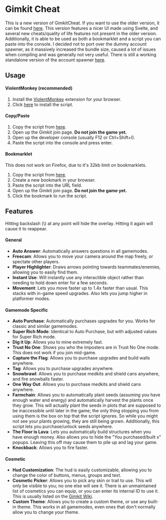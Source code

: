 # Gimkit Cheat

This is a new version of GimkitCheat. If you want to use the older version, it can be found [here](https://github.com/TheLazySquid/GimkitCheat/tree/a19d802eca25893e6f262b9d6e74f1278dbebd2f). This version features a nicer UI made using Svelte, and several new cheats/quality of life features not present in the older version. Additionally, it is able to be used as both a bookmarklet and a script you can paste into the console. I decided not to port over the dummy account spawner, as it massively increased the bundle size, caused a lot of issues when compiling and was generally not very useful. There is still a working standalone version of the account spawner [here](https://github.com/TheLazySquid/GimkitSpawner).

## Usage

#### ViolentMonkey (recommended)

1. Install the [ViolentMonkey](https://violentmonkey.github.io/get-it/) extension for your browser.
2. Click [here](https://raw.githubusercontent.com/TheLazySquid/GimkitCheat/main/build/bundle.user.js) to install the script.

#### Copy/Paste

1. Copy the script from [here](/build/bundle.user.js).
2. Open up the Gimkit join page. **Do not join the game yet.**
3. Open up the developer console (usually F12 or Ctrl+Shift+I).
4. Paste the script into the console and press enter.

#### Bookmarklet

This does not work on Firefox, due to it's 32kb limit on bookmarklets.

1. Copy the script from [here](/build/bundle.bookmarklet.txt).
2. Create a new bookmark in your browser.
3. Paste the script into the URL field.
4. Open up the Gimkit join page. **Do not join the game yet.**
5. Click the bookmark to run the script.

## Features

Hitting backslash (\\) at any point will hide the overlay. Hitting it again will cause it to reappear.

#### General

- **Auto Answer**: Automatically answers questions in all gamemodes.
- **Freecam**: Allows you to move your camera around the map freely, or spectate other players.
- **Player Highlighter**: Draws arrows pointing towards teammates/enemies, allowing you to easily find them.
- **Instant Use**: Will instantly use any interactible object rather than needing to hold down enter for a few seconds.
- **Movement**: Lets you move faster up to 1.4x faster than usual. This stacks with in-game speed upgrades. Also lets you jump higher in platformer modes.

#### Gamemode Specific

- **Auto Purchase**: Automatically purchases upgrades for you. Works for classic and similar gamemodes.
- **Super Rich Mode**: Identical to Auto Purchase, but with adjusted values for Super Rich mode.
- **Dig it Up**: Allows you to mine extremely fast.
- **Trust No One**: Shows you who the imposters are in Trust No One mode. This does not work if you join mid-game.
- **Capture the Flag**: Allows you to purchase upgrades and build walls anywhere.
- **Tag**: Allows you to purchase upgrades anywhere.
- **Snowbrawl**: Allows you to purchase medkits and shield cans anywhere, and fire snowballs faster.
- **One Way Out**: Allows you to purchase medkits and shield cans anywhere.
- **Farmchain**: Allows you to automatically plant seeds (assuming you have enough water and energy) and automatically harvest the plants once they grow. This will actually plant the seeds in plots that are supposed to be inaccessible until later in the game; the only thing stopping you from using them is the box on top that the script ignores. So while you might not see your plants growing, they are still being grown. Additionally, this script lets you purchase/unlock seeds anywhere.
- **The Floor is Lava**: Lets you automatically build structures when you have enough money. Also allows you to hide the "You purchased/built x" popups. Leaving this off may cause them to pile up and lag your game.
- **Knockback**: Allows you to fire faster.

#### Cosmetic

- **Hud Customization**: The hud is easily customizable, allowing you to change the color of buttons, menus, groups and text.
- **Cosmetic Picker**: Allows you to pick any skin or trail to use. This will only be visible to you; no one else will see it. There is an unmaintained list of cosmetics you can equip, or you can enter its internal ID to use it. This is usually listed on the [Gimkit Wiki](https://gimkit.wiki/wiki/Cosmetics).
- **Custom Theme**: Allows you to create a custom theme, or use any built-in theme. This works in all gamemodes, even ones that don't normally allow you to change your theme.
